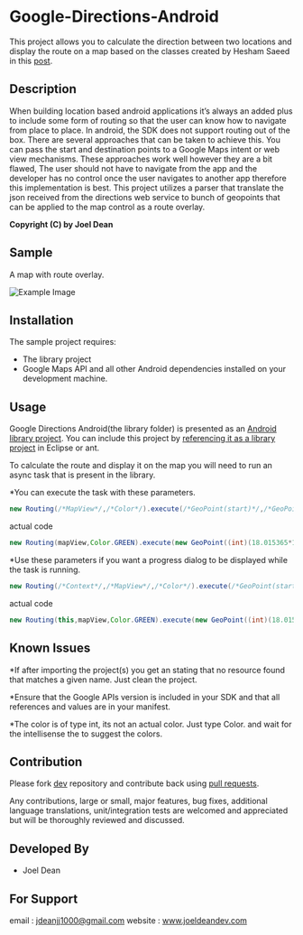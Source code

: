 Google-Directions-Android
=========================

This project allows you to  calculate the direction between two locations and display the route on a map based on the 
classes created by Hesham Saeed in this [post](http://stackoverflow.com/questions/11745314/why-retrieving-google-directions-for-android-using-kml-data-is-not-working-anymo/11745316#11745316).

Description
-----------

When building location based android applications it’s always an added plus to include some form of routing so that the user can know how to navigate from place to place. In android, the SDK does not support routing out of the box. There are several approaches that can be taken to achieve this.  You can pass the start and destination points to a Google Maps intent or web view mechanisms. These approaches work well however they are a bit flawed, The user should not have to navigate from the app and the developer has no control once the user navigates to another app therefore  this implementation is best. This project utilizes a parser that translate the json received from the directions web service to bunch of geopoints that can be applied to the map control as a route overlay.

<b>Copyright (C) by Joel Dean</b>

Sample
------

A map with route overlay.

![Example Image][1]


Installation
------------

The sample project requires:

* The library project
* Google Maps API and all other Android dependencies installed on your development machine.

Usage
-----

Google Directions Android(the library folder) is presented as an [Android library project](http://developer.android.com/guide/developing/projects/projects-eclipse.html).
You can include this project by [referencing it as a library project](http://developer.android.com/guide/developing/projects/projects-eclipse.html#ReferencingLibraryProject) in Eclipse or ant.

To calculate the route and display it on the map you will need to run an async task that is present in the library.

*You can execute the task with these parameters.

``` java
new Routing(/*MapView*/,/*Color*/).execute(/*GeoPoint(start)*/,/*GeoPoint(destination)*/);
```

actual code 
``` java
new Routing(mapView,Color.GREEN).execute(new GeoPoint((int)(18.015365*1E6),(int)(-77.499382*1E6)), new GeoPoint((int)(18.012590*1E6),(int)(-77.500659*1E6)));
```

*Use these parameters if you want a progress dialog to be displayed while the task is running. 

``` java
new Routing(/*Context*/,/*MapView*/,/*Color*/).execute(/*GeoPoint(start)*/,/*GeoPoint(destination)*/);
```

actual code 
``` java
new Routing(this,mapView,Color.GREEN).execute(new GeoPoint((int)(18.015365*1E6),(int)(-77.499382*1E6)), new GeoPoint((int)(18.012590*1E6),(int)(-77.500659*1E6)));
```

Known Issues
------------
*If after importing the project(s) you get an stating that no resource found that matches a given name. 
Just clean the project.

*Ensure that the Google APIs version is included in your SDK and that all references and values are in your manifest.

*The color is of type int, its not an actual color. Just type Color. and wait for the intellisense the to suggest the colors.

Contribution
------------

Please fork [dev](https://github.com/jd-alexander/Google-Directions-Android/fork) repository and contribute back using [pull requests](https://github.com/jd-alexander/Google-Directions-Android/pull/new/master).

Any contributions, large or small, major features, bug fixes, additional language translations, unit/integration tests are welcomed and appreciated but will be thoroughly reviewed and discussed.

Developed By
------------
* Joel Dean 

For Support
------------

email : jdeanjj1000@gmail.com
website : www.joeldeandev.com









[1]:http://i47.tinypic.com/2l9krys.jpg
